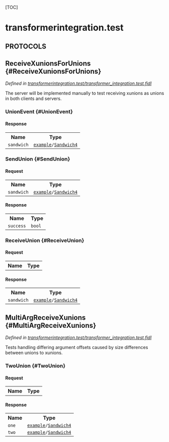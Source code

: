[TOC]

# transformerintegration.test


## **PROTOCOLS**

## ReceiveXunionsForUnions {#ReceiveXunionsForUnions}
*Defined in [transformerintegration.test/transformer_integration.test.fidl](https://fuchsia.googlesource.com/fuchsia/+/master/sdk/lib/fidl/cpp/transformer_integration.test.fidl#11)*

<p>The server will be implemented manually to test receiving xunions as unions
in both clients and servers.</p>

### UnionEvent {#UnionEvent}




#### Response
<table>
    <tr><th>Name</th><th>Type</th></tr>
    <tr>
            <td><code>sandwich</code></td>
            <td>
                <code><a class='link' href='../example/'>example</a>/<a class='link' href='../example/#Sandwich4'>Sandwich4</a></code>
            </td>
        </tr></table>

### SendUnion {#SendUnion}


#### Request
<table>
    <tr><th>Name</th><th>Type</th></tr>
    <tr>
            <td><code>sandwich</code></td>
            <td>
                <code><a class='link' href='../example/'>example</a>/<a class='link' href='../example/#Sandwich4'>Sandwich4</a></code>
            </td>
        </tr></table>


#### Response
<table>
    <tr><th>Name</th><th>Type</th></tr>
    <tr>
            <td><code>success</code></td>
            <td>
                <code>bool</code>
            </td>
        </tr></table>

### ReceiveUnion {#ReceiveUnion}


#### Request
<table>
    <tr><th>Name</th><th>Type</th></tr>
    </table>


#### Response
<table>
    <tr><th>Name</th><th>Type</th></tr>
    <tr>
            <td><code>sandwich</code></td>
            <td>
                <code><a class='link' href='../example/'>example</a>/<a class='link' href='../example/#Sandwich4'>Sandwich4</a></code>
            </td>
        </tr></table>

## MultiArgReceiveXunions {#MultiArgReceiveXunions}
*Defined in [transformerintegration.test/transformer_integration.test.fidl](https://fuchsia.googlesource.com/fuchsia/+/master/sdk/lib/fidl/cpp/transformer_integration.test.fidl#24)*

<p>Tests handling differing argument offsets caused by size differences between
unions to xunions.</p>

### TwoUnion {#TwoUnion}


#### Request
<table>
    <tr><th>Name</th><th>Type</th></tr>
    </table>


#### Response
<table>
    <tr><th>Name</th><th>Type</th></tr>
    <tr>
            <td><code>one</code></td>
            <td>
                <code><a class='link' href='../example/'>example</a>/<a class='link' href='../example/#Sandwich4'>Sandwich4</a></code>
            </td>
        </tr><tr>
            <td><code>two</code></td>
            <td>
                <code><a class='link' href='../example/'>example</a>/<a class='link' href='../example/#Sandwich4'>Sandwich4</a></code>
            </td>
        </tr></table>















